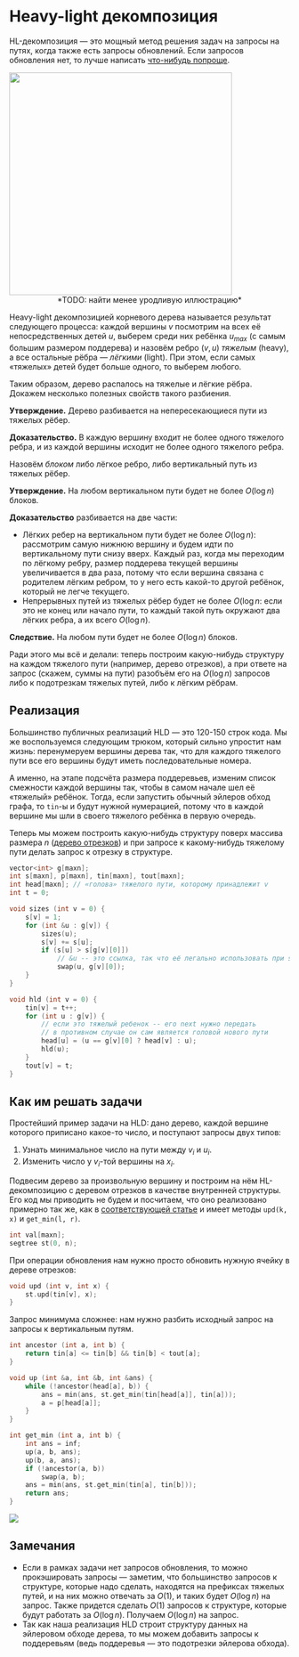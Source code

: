 
# Heavy-light декомпозиция

HL-декомпозиция — это мощный метод решения задач на запросы на путях, когда также есть запросы обновлений. Если запросов обновления нет, то лучше написать [что-нибудь попроще](https://algorithmica.org/ru/centroid).

<img width='400px' src='http://i38.tinypic.com/6yjmvb.jpg'>

<center>*TODO: найти менее уродливую иллюстрацию*</center>

Heavy-light декомпозицией корневого дерева называется результат следующего процесса: каждой вершины $v$ посмотрим на всех её непосредственных детей $u$, выберем среди них ребёнка $u_{max}$ (с самым большим размером поддерева) и назовём ребро $(v, u)$ *тяжелым* (heavy), а все остальные рёбра — *лёгкими* (light). При этом, если самых «тяжелых» детей будет больше одного, то выберем любого.

Таким образом, дерево распалось на тяжелые и лёгкие рёбра. Докажем несколько полезных свойств такого разбиения.

**Утверждение.** Дерево разбивается на непересекающиеся пути из тяжелых рёбер.

**Доказательство.** В каждую вершину входит не более одного тяжелого ребра, и из каждой вершины исходит не более одного тяжелого ребра.

Назовём *блоком* либо лёгкое ребро, либо вертикальный путь из тяжелых рёбер.

**Утверждение.** На любом вертикальном пути будет не более $O(\log n)$ блоков.

**Доказательство** разбивается на две части:

* Лёгких ребер на вертикальном пути будет не более $O(\log n)$: рассмотрим самую нижнюю вершину и будем идти по вертикальному пути снизу вверх. Каждый раз, когда мы переходим по лёгкому ребру, размер поддерева текущей вершины увеличивается в два раза, потому что если вершина связана с родителем лёгким ребром, то у него есть какой-то другой ребёнок, который не легче текущего.
* Непрерывных путей из тяжелых рёбер будет не более $O(\log n$: если это не конец или начало пути, то каждый такой путь окружают два лёгких ребра, а их всего $O(\log n)$.

**Следствие.** На любом пути будет не более $O(\log n)$ блоков.

Ради этого мы всё и делали: теперь построим какую-нибудь структуру на каждом тяжелого пути (например, дерево отрезков), а при ответе на запрос (скажем, суммы на пути) разобъём его на $O(\log n)$ запросов либо к подотрезкам тяжелых путей, либо к лёгким рёбрам.

## Реализация

Большинство публичных реализаций HLD — это 120-150 строк кода. Мы же воспользуемся следующим трюком, который сильно упростит нам жизнь: перенумеруем вершины дерева так, что для каждого тяжелого пути все его вершины будут иметь последовательные номера.

А именно, на этапе подсчёта размера поддеревьев, изменим список смежности каждой вершины так, чтобы в самом начале шел её «тяжелый» ребёнок. Тогда, если запустить обычный эйлеров обход графа, то `tin`-ы и будут нужной нумерацией, потому что в каждой вершине мы шли в своего тяжелого ребёнка в первую очередь.

Теперь мы можем построить какую-нибудь структуру поверх массива размера $n$ ([дерево отрезков](https://algorithmica.org/ru/segtree)) и при запросе к какому-нибудь тяжелому пути делать запрос к отрезку в структуре.


```c++
vector<int> g[maxn];
int s[maxn], p[maxn], tin[maxn], tout[maxn];
int head[maxn]; // «голова» тяжелого пути, которому принадлежит v
int t = 0;

void sizes (int v = 0) {
    s[v] = 1;
    for (int &u : g[v]) {
        sizes(u);
        s[v] += s[u];
        if (s[u] > s[g[v][0]])
            // &u -- это ссылка, так что её легально использовать при swap-е
            swap(u, g[v][0]);
    }
}

void hld (int v = 0) {
    tin[v] = t++;
    for (int u : g[v]) {
        // если это тяжелый ребенок -- его next нужно передать
        // в противном случае он сам является головой нового пути
        head[u] = (u == g[v][0] ? head[v] : u);
        hld(u);
    }
    tout[v] = t;
}
```

## Как им решать задачи

Простейший пример задачи на HLD: дано дерево, каждой вершине которого приписано какое-то число, и поступают запросы двух типов:

1. Узнать минимальное число на пути между $v_i$ и $u_i$.
2. Изменить число у $v_i$-той вершины на $x_i$.

Подвесим дерево за произвольную вершину и построим на нём HL-декомпозицию с деревом отрезков в качестве внутренней структуры. Его код мы приводить не будем и посчитаем, что оно реализовано примерно так же, как в [соответствующей статье](https://algorithmica.org/ru/segtree) и имеет методы `upd(k, x)` и `get_min(l, r)`.


```c++
int val[maxn];
segtree st(0, n);
```

При операции обновления нам нужно просто обновить нужную ячейку в дереве отрезков:


```c++
void upd (int v, int x) {
    st.upd(tin[v], x);
}
```

Запрос минимума сложнее: нам нужно разбить исходный запрос на запросы к вертикальным путям.


```c++
int ancestor (int a, int b) {
    return tin[a] <= tin[b] && tin[b] < tout[a];
}

void up (int &a, int &b, int &ans) {
    while (!ancestor(head[a], b)) {
        ans = min(ans, st.get_min(tin[head[a]], tin[a]));
        a = p[head[a]];
    }
}

int get_min (int a, int b) {
    int ans = inf;
    up(a, b, ans);
    up(b, a, ans);
    if (!ancestor(a, b))
        swap(a, b);
    ans = min(ans, st.get_min(tin[a], tin[b]));
    return ans;
}
```

<img src='https://codeforces.com/predownloaded/be/01/be019bbaa15bbf621a0cf018b15e778c02aeb104.jpg'>

## Замечания

* Если в рамках задачи нет запросов обновления, то можно прокэшировать запросы — заметим, что большинство запросов к структуре, которые надо сделать, находятся на префиксах тяжелых путей, и на них можно отвечать за $O(1)$, и таких будет $O(\log n)$ на запрос. Также придется сделать $O(1)$ запросов к структуре, которые будут работать за $O(\log n)$. Получаем $O(\log n)$ на запрос.
* Так как наша реализация HLD строит структуру данных на эйлеровом обходе дерева, то мы можем добавить запросы к поддеревьям (ведь поддеревья — это подотрезки эйлерова обхода).

